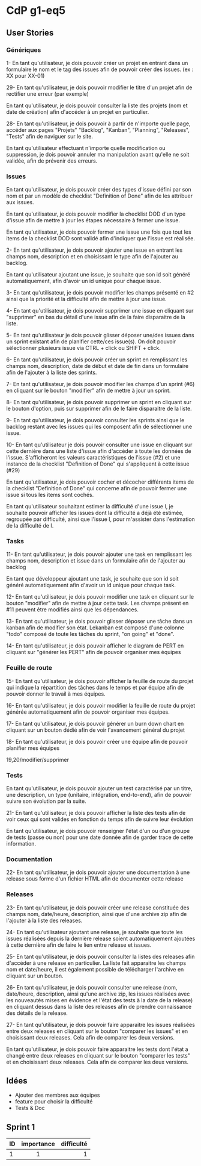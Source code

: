 # CdP g1-eq5

## User Stories

### Génériques

1- En tant qu'utilisateur, je dois pouvoir créer un projet en entrant dans un formulaire le nom et le tag des issues afin de pouvoir créer des issues. (ex : XX pour XX-01)

29- En tant qu'utilisateur, je dois pouvoir modifier le titre d'un projet afin de rectifier une erreur (par exemple)

En tant qu'utilisateur, je dois pouvoir consulter la liste des projets (nom et date de création) afin d'accéder à un projet en particulier.
 
28- En tant qu'utilisateur, je dois pouvoir à partir de n'importe quelle page, accéder aux pages "Projets" "Backlog", "Kanban", "Planning", "Releases", "Tests" afin de naviguer sur le site.

En tant qu'utilisateur effectuant n'importe quelle modification ou suppression, je dois pouvoir annuler ma manipulation avant qu'elle ne soit validée, afin de prévenir des erreurs.

### Issues

En tant qu'utilisateur, je dois pouvoir créer des types d'issue défini par son nom et par un modèle de checklist "Definition of Done" afin de les attribuer aux issues.

En tant qu'utilisateur, je dois pouvoir modifier la checklist DOD d'un type d'issue afin de mettre à jour les étapes nécessaire à fermer une issue.

En tant qu'utilisateur, je dois pouvoir fermer une issue une fois que tout les items de la checklist DOD sont validé afin d'indiquer que l'issue est réalisée.

2- En tant qu'utilisateur, je dois pouvoir ajouter une issue en entrant les champs nom, description et en choisissant le type afin de l'ajouter au backlog.

En tant qu'utilisateur ajoutant une issue, je souhaite que son id soit généré automatiquement, afin d'avoir un id unique pour chaque issue.

3- En tant qu'utilisateur, je dois pouvoir modifier les champs présenté en #2 ainsi que la priorité et la difficulté afin de mettre à jour une issue.

4- En tant qu'utilisateur, je dois pouvoir supprimer une issue en cliquant sur "supprimer" en bas du détail d'une issue afin de la faire disparaitre de la liste. 

5- En tant qu'utilisateur je dois pouvoir glisser déposer une/des issues dans un sprint existant afin de planifier cette/ces issue(s). On doit pouvoir sélectionner plusieurs issue via CTRL + click ou SHIFT + click.

6- En tant qu'utilisateur, je dois pouvoir créer un sprint en remplissant les champs nom, description, date de début et date de fin dans un formulaire afin de l'ajouter à la liste des sprints.

7- En tant qu'utilisateur, je dois pouvoir modifier les champs d'un sprint (#6) en cliquant sur le bouton "modifier" afin de mettre à jour un sprint. 

8- En tant qu'utilisateur, je dois pouvoir supprimer un sprint en cliquant sur le bouton d'option, puis sur supprimer afin de le faire disparaitre de la liste. 

9- En tant qu'utilisateur, je dois pouvoir consulter les sprints ainsi que le backlog restant avec les issues qui les composent afin de sélectionner une issue.

10- En tant qu'utilisateur je dois pouvoir consulter une issue en cliquant sur cette dernière dans une liste d'issue afin d'accéder à toute les données de l'issue. S'afficheront les valeurs caractéristiques de l'issue (#2) et une instance de la checklist "Definition of Done" qui s'appliquent à cette issue (#29)

En tant qu'utilisateur, je dois pouvoir cocher et décocher différents items de la checklist "Definition of Done" qui concerne afin de pouvoir fermer une issue si tous les items sont cochés.

En tant qu'utilisateur souhaitant estimer la difficulté d'une issue I, je souhaite pouvoir afficher les issues dont la difficulté a déjà été estimée, regroupée par difficulté, ainsi que l'issue I, pour m'assister dans l'estimation de la difficulté de I.


### Tasks

11- En tant qu'utilisateur, je dois pouvoir ajouter une task en remplissant les champs nom, description et issue dans un formulaire afin de l'ajouter au backlog

En tant que développeur ajoutant une task, je souhaite que son id soit généré automatiquement afin d'avoir un id unique pour chaque task.

12- En tant qu'utilisateur, je dois pouvoir modifier une task en cliquant sur le bouton "modifier" afin de mettre à jour cette task. Les champs présent en #11 peuvent être modifiés ainsi que les dépendances.

13- En tant qu'utilisateur, je dois pouvoir glisser déposer une tâche dans un kanban afin de modifier son état. Lekanban est composé d'une colonne "todo" composé de toute les tâches du sprint, "on going" et "done".

14- En tant qu'utilisateur, je dois pouvoir afficher le diagram de PERT en cliquant sur "générer les PERT" afin de pouvoir organiser mes équipes

### Feuille de route

15- En tant qu'utilisateur, je dois pouvoir afficher la feuille de route du projet qui indique la répartition des tâches dans le temps et par équipe afin de pouvoir donner le travail à mes équipes.

16- En tant qu'utilisateur, je dois pouvoir modifier la feuille de route du projet générée automatiquement afin de pouvoir organiser mes équipes.

17- En tant qu'utilisateur, je dois pouvoir générer un burn down chart en cliquant sur un bouton dédié afin de voir l'avancement général du projet

18- En tant qu'utilisateur, je dois pouvoir créer une équipe afin de pouvoir planifier mes équipes

19,20/modifier/supprimer

### Tests

En tant qu'utilisateur, je dois pouvoir ajouter un test caractérisé par un titre, une description, un type (unitaire, intégration, end-to-end), afin de pouvoir suivre son évolution par la suite.

21- En tant qu'utilisateur, je dois pouvoir afficher la liste des tests afin de voir ceux qui sont valides en fonction du temps afin de suivre leur évolution

En tant qu'utilisateur, je dois pouvoir renseigner l'état d'un ou d'un groupe de tests (passe ou non) pour une date donnée afin de garder trace de cette information.

### Documentation

22- En tant qu'utilisateur, je dois pouvoir ajouter une documentation à une release sous forme d'un fichier HTML afin de documenter cette release

### Releases

23- En tant qu'utilisateur, je dois pouvoir créer une release constituée des champs nom, date/heure, description, ainsi que d'une archive zip afin de l'ajouter à la liste des releases.

24- En tant qu'utilisateur ajoutant une release, je souhaite que toute les issues réalisées depuis la dernière release soient automatiquement ajoutées à cette dernière afin de faire le lien entre release et issues.

25- En tant qu'utilisateur, je dois pouvoir consulter la listes des releases afin d'accéder à une release en particulier. La liste fait apparaitre les champs nom et date/heure, il est également possible de télécharger l'archive en cliquant sur un bouton.

26- En tant qu'utilisateur, je dois pouvoir consulter une release (nom, date/heure, description, ainsi qu'une archive zip, les issues réalisées avec les nouveautés mises en évidence et l'état des tests à la date de la release) en cliquant dessus dans la liste des releases afin de prendre connaissance des détails de la release.

27- En tant qu'utilisateur, je dois pouvoir faire apparaitre les issues réalisées entre deux releases en cliquant sur le bouton "comparer les issues" et en choisissant deux releases. Cela afin de comparer les deux versions.
 
En tant qu'utilisateur, je dois pouvoir faire apparaitre les tests dont l'état a changé entre deux releases en cliquant sur le bouton "comparer les tests" et en choisissant deux releases. Cela afin de comparer les deux versions.

## Idées
- Ajouter des membres aux équipes
- feature pour choisir la difficulté
- Tests & Doc

## Sprint 1
| ID  |  importance    |  difficulté |
|-----|:--------------:|------------:|
|  1  |       1        |      1      |